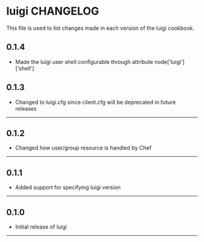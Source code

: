 luigi CHANGELOG
===============

This file is used to list changes made in each version of the luigi cookbook.

0.1.4
-----
- Made the luigi user shell configurable through attribute node['luigi']['shell']

0.1.3
-----
- Changed to luigi.cfg since client.cfg will be deprecated in future releases

- - -

0.1.2
-----
- Changed how user/group resource is handled by Chef

- - -

0.1.1
-----
- Added support for specifying luigi version

- - -

0.1.0
-----
- Initial release of luigi

- - -
